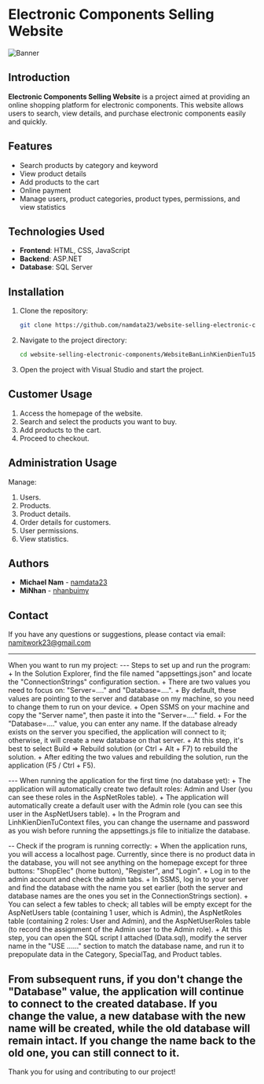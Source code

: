 # Electronic Components Selling Website

![Banner](https://png.pngtree.com/png-clipart/20220627/original/pngtree-colored-isolated-semiconductor-electronic-components-isometric-icon-set-with-motherboard-chips-png-image_8207768.png)

## Introduction

**Electronic Components Selling Website** is a project aimed at providing an online shopping platform for electronic components. This website allows users to search, view details, and purchase electronic components easily and quickly.

## Features

- Search products by category and keyword
- View product details
- Add products to the cart
- Online payment
- Manage users, product categories, product types, permissions, and view statistics

## Technologies Used

- **Frontend**: HTML, CSS, JavaScript
- **Backend**: ASP.NET
- **Database**: SQL Server

## Installation

1. Clone the repository:
    ```bash
    git clone https://github.com/namdata23/website-selling-electronic-components.git
    ```

2. Navigate to the project directory:
    ```bash
    cd website-selling-electronic-components/WebsiteBanLinhKienDienTu15
    ```

3. Open the project with Visual Studio and start the project.

## Customer Usage

1. Access the homepage of the website.
2. Search and select the products you want to buy.
3. Add products to the cart.
4. Proceed to checkout.

## Administration Usage

Manage:
1. Users.
2. Products.
3. Product details.
4. Order details for customers.
5. User permissions.
6. View statistics.

## Authors

- **Michael Nam** - [namdata23](https://github.com/namdata23)
- **MiNhan** -  [nhanbuimy](https://github.com/nhanbuimy)

## Contact

If you have any questions or suggestions, please contact via email: namitwork23@gmail.com

---
When you want to run my project: 
--- Steps to set up and run the program:
	+ In the Solution Explorer, find the file named "appsettings.json" and locate the "ConnectionStrings" configuration section.
	+ There are two values you need to focus on: "Server=...." and "Database=....".
	+ By default, these values are pointing to the server and database on my machine, so you need to change them to run on your device.
	+ Open SSMS on your machine and copy the "Server name", then paste it into the "Server=...." field.
	+ For the "Database=...." value, you can enter any name. If the database already exists on the server you specified, the application will connect to it; otherwise, it will create a new database on that server.
	+ At this step, it's best to select Build => Rebuild solution (or Ctrl + Alt + F7) to rebuild the solution.
	+ After editing the two values and rebuilding the solution, run the application (F5 / Ctrl + F5).

--- When running the application for the first time (no database yet):
	+ The application will automatically create two default roles: Admin and User (you can see these roles in the AspNetRoles table).
	+ The application will automatically create a default user with the Admin role (you can see this user in the AspNetUsers table).
	+ In the Program and LinhKienDienTuContext files, you can change the username and password as you wish before running the appsettings.js file to initialize the database.

-- Check if the program is running correctly:
	+ When the application runs, you will access a localhost page. Currently, since there is no product data in the database, you will not see anything on the homepage except for three buttons: "ShopElec" (home button), "Register", and "Login".
	+ Log in to the admin account and check the admin tabs.
	+ In SSMS, log in to your server and find the database with the name you set earlier (both the server and database names are the ones you set in the ConnectionStrings section).
	+ You can select a few tables to check; all tables will be empty except for the AspNetUsers table (containing 1 user, which is Admin), the AspNetRoles table (containing 2 roles: User and Admin), and the AspNetUserRoles table (to record the assignment of the Admin user to the Admin role).
	+ At this step, you can open the SQL script I attached (Data.sql), modify the server name in the "USE ......" section to match the database name, and run it to prepopulate data in the Category, SpecialTag, and Product tables.

From subsequent runs, if you don't change the "Database" value, the application will continue to connect to the created database. If you change the value, a new database with the new name will be created, while the old database will remain intact. If you change the name back to the old one, you can still connect to it.
---------------------
Thank you for using and contributing to our project!

